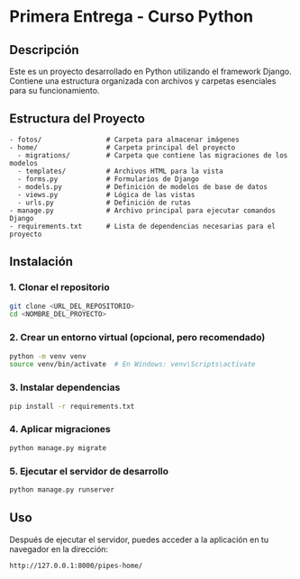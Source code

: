 # Primera Entrega - Curso Python

## Descripción

Este es un proyecto desarrollado en Python utilizando el framework Django. Contiene una estructura organizada con archivos y carpetas esenciales para su funcionamiento.

## Estructura del Proyecto

```
- fotos/                # Carpeta para almacenar imágenes
- home/                 # Carpeta principal del proyecto
  - migrations/         # Carpeta que contiene las migraciones de los modelos
  - templates/          # Archivos HTML para la vista
  - forms.py            # Formularios de Django
  - models.py           # Definición de modelos de base de datos
  - views.py            # Lógica de las vistas
  - urls.py             # Definición de rutas
- manage.py             # Archivo principal para ejecutar comandos Django
- requirements.txt      # Lista de dependencias necesarias para el proyecto
```

## Instalación

### 1. Clonar el repositorio

```bash
git clone <URL_DEL_REPOSITORIO>
cd <NOMBRE_DEL_PROYECTO>
```

### 2. Crear un entorno virtual (opcional, pero recomendado)

```bash
python -m venv venv
source venv/bin/activate  # En Windows: venv\Scripts\activate
```

### 3. Instalar dependencias

```bash
pip install -r requirements.txt
```

### 4. Aplicar migraciones

```bash
python manage.py migrate
```

### 5. Ejecutar el servidor de desarrollo

```bash
python manage.py runserver
```

## Uso

Después de ejecutar el servidor, puedes acceder a la aplicación en tu navegador en la dirección:

```
http://127.0.0.1:8000/pipes-home/
```
